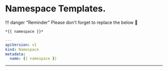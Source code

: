 # Namespace Templates.

!!! danger "Reminder"
    Please don't forget to replace the below 🤠

    *{{ namespace }}*

```yaml
---
apiVersion: v1
kind: Namespace
metadata:
  name: {{ namespace }}
```

---
